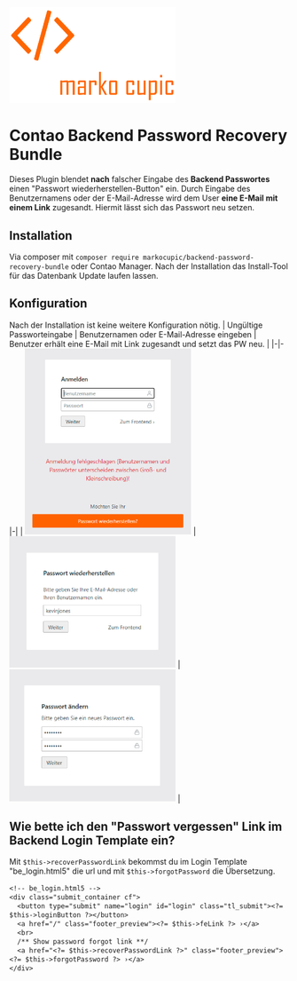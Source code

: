 <img src="./src/Resources/public/logo.png" width="300">


# Contao Backend Password Recovery Bundle
Dieses Plugin blendet **nach** falscher Eingabe des **Backend Passwortes** einen "Passwort wiederherstellen-Button" ein. Durch Eingabe des Benutzernamens oder der E-Mail-Adresse wird dem User **eine E-Mail mit einem Link** zugesandt. Hiermit lässt sich das Passwort neu setzen.

## Installation
Via composer mit `composer require markocupic/backend-password-recovery-bundle`
oder Contao Manager. Nach der Installation das Install-Tool für das Datenbank Update laufen lassen.

## Konfiguration
Nach der Installation ist keine weitere Konfiguration nötig.
| Ungültige Passworteingabe | Benutzernamen oder E-Mail-Adresse eingeben | Benutzer erhält eine E-Mail mit Link zugesandt und setzt das PW neu. |
|-|-|-|
| <img src="./src/Resources/public/print_screen_1.png" width="300"> | <img src="./src/Resources/public/print_screen_2.png" width="300"> | <img src="./src/Resources/public/print_screen_3.png" width="300"> |



## Wie bette ich den "Passwort vergessen" Link im Backend Login Template ein?
Mit  `$this->recoverPasswordLink` bekommst du im Login Template "be_login.html5" die url und mit `$this->forgotPassword` die Übersetzung.

 
```
<!-- be_login.html5 -->          
<div class="submit_container cf">
  <button type="submit" name="login" id="login" class="tl_submit"><?= $this->loginButton ?></button>
  <a href="/" class="footer_preview"><?= $this->feLink ?> ›</a>
  <br>
  /** Show password forgot link **/
  <a href="<?= $this->recoverPasswordLink ?>" class="footer_preview"><?= $this->forgotPassword ?> ›</a>
</div>

 
```